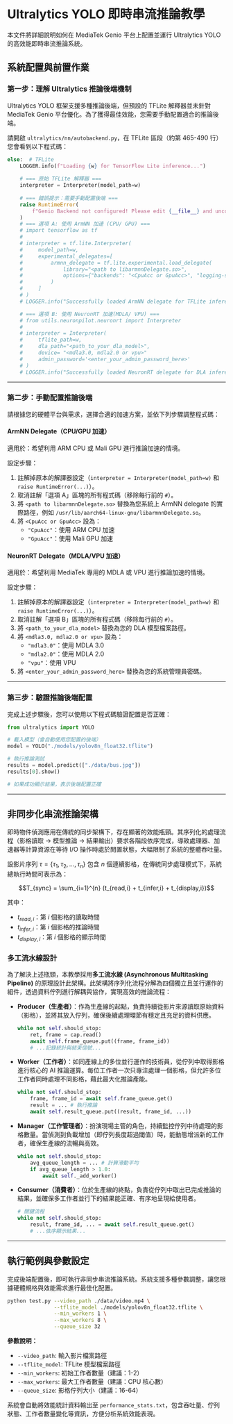 
# Ultralytics YOLO 即時串流推論教學

本文件將詳細說明如何在 MediaTek Genio 平台上配置並運行 Ultralytics YOLO 的高效能即時串流推論系統。


## 系統配置與前置作業

### 第一步：理解 Ultralytics 推論後端機制

Ultralytics YOLO 框架支援多種推論後端，但預設的 TFLite 解釋器並未針對 MediaTek Genio 平台優化。為了獲得最佳效能，您需要手動配置適合的推論後端。

請開啟 `ultralytics/nn/autobackend.py`，在 TFLite 區段（約第 465-490 行）您會看到以下程式碼：

```python
else:  # TFLite
    LOGGER.info(f"Loading {w} for TensorFlow Lite inference...")
    
    # === 原始 TFLite 解釋器 ===
    interpreter = Interpreter(model_path=w)
    
    # === 錯誤提示：需要手動配置後端 ===
    raise RuntimeError(
        f"Genio Backend not configured! Please edit {__file__} and uncomment one of the backend options above. Please see the tutorial at docs/ultralytics_streaming_tutorial.md for detailed instructions."
    )
    # === 選項 A: 使用 ArmNN 加速 (CPU/ GPU) ===
    # import tensorflow as tf
    #
    # interpreter = tf.lite.Interpreter(
    #     model_path=w,
    #     experimental_delegates=[
    #         armnn_delegate = tf.lite.experimental.load_delegate(
    #             library="<path to libarmnnDelegate.so>",
    #             options={"backends": "<CpuAcc or GpuAcc>", "logging-severity": "fatal"}
    #         )
    #     ]
    # )
    # LOGGER.info("Successfully loaded ArmNN delegate for TFLite inference")

    # === 選項 B: 使用 NeuronRT 加速(MDLA/ VPU) ===
    # from utils.neuronpilot.neuronrt import Interpreter
    # 
    # interpreter = Interpreter(
    #     tflite_path=w, 
    #     dla_path="<path_to_your_dla_model>",       
    #     device= "<mdla3.0, mdla2.0 or vpu>"
    #     admin_password='<enter_your_admin_password_here>'
    # )
    # LOGGER.info("Successfully loaded NeuronRT delegate for DLA inference")
```

---

### 第二步：手動配置推論後端

請根據您的硬體平台與需求，選擇合適的加速方案，並依下列步驟調整程式碼：

#### ArmNN Delegate（CPU/GPU 加速）

適用於：希望利用 ARM CPU 或 Mali GPU 進行推論加速的情境。

設定步驟：
1. 註解掉原本的解譯器設定（`interpreter = Interpreter(model_path=w)` 和 `raise RuntimeError(...)`）。
2. 取消註解「選項 A」區塊的所有程式碼（移除每行前的 `#`）。
3. 將 `<path to libarmnnDelegate.so>` 替換為您系統上 ArmNN delegate 的實際路徑，例如 `/usr/lib/aarch64-linux-gnu/libarmnnDelegate.so`。
4. 將 `<CpuAcc or GpuAcc>` 設為：
   - `"CpuAcc"`：使用 ARM CPU 加速
   - `"GpuAcc"`：使用 Mali GPU 加速

#### NeuronRT Delegate（MDLA/VPU 加速）

適用於：希望利用 MediaTek 專用的 MDLA 或 VPU 進行推論加速的情境。

設定步驟：
1. 註解掉原本的解譯器設定（`interpreter = Interpreter(model_path=w)` 和 `raise RuntimeError(...)`）。
2. 取消註解「選項 B」區塊的所有程式碼（移除每行前的 `#`）。
3. 將 `<path_to_your_dla_model>` 替換為您的 DLA 模型檔案路徑。
4. 將 `<mdla3.0, mdla2.0 or vpu>` 設為：
   - `"mdla3.0"`：使用 MDLA 3.0
   - `"mdla2.0"`：使用 MDLA 2.0
   - `"vpu"`：使用 VPU
5. 將 `<enter_your_admin_password_here>` 替換為您的系統管理員密碼。

---

### 第三步：驗證推論後端配置

完成上述步驟後，您可以使用以下程式碼驗證配置是否正確：

```python
from ultralytics import YOLO

# 載入模型（會自動使用您配置的後端）
model = YOLO("./models/yolov8n_float32.tflite")

# 執行推論測試
results = model.predict(["./data/bus.jpg"])
results[0].show()

# 如果成功顯示結果，表示後端配置正確
```

---

## 非同步化串流推論架構

即時物件偵測應用在傳統的同步架構下，存在顯著的效能瓶頸。其序列化的處理流程（影格讀取 → 模型推論 → 結果輸出）要求各階段依序完成，導致處理器、加速器等計算資源在等待 I/O 操作時處於閒置狀態，大幅限制了系統的整體吞吐量。

設影片序列 $\tau = \{\tau_1, \tau_2, ..., \tau_n\}$ 包含 $n$ 個連續影格，在傳統同步處理模式下，系統總執行時間可表示為：

$$T_{sync} = \sum_{i=1}^{n} (t_{read,i} + t_{infer,i} + t_{display,i})$$

其中：
- $t_{read,i}$：第 $i$ 個影格的讀取時間
- $t_{infer,i}$：第 $i$ 個影格的推論時間  
- $t_{display,i}$：第 $i$ 個影格的顯示時間


### 多工流水線設計

為了解決上述瓶頸，本教學採用**多工流水線 (Asynchronous Multitasking Pipeline)** 的原理設計此架構。此架構將序列化流程分解為四個獨立且並行運作的組件，透過資料佇列進行解耦與協作，實現高效的推論流程：

* **Producer（生產者）**：作為生產線的起點，負責持續從影片來源讀取原始資料（影格），並將其放入佇列，確保後續處理環節有穩定且充足的資料供應。

    ```python
    while not self.should_stop:
        ret, frame = cap.read()
        await self.frame_queue.put((frame, frame_id))
        # ...記錄統計與結束信號...
    ```

* **Worker（工作者）**：如同產線上的多位並行運作的技術員，從佇列中取得影格進行核心的 AI 推論運算。每位工作者一次只專注處理一個影格，但允許多位工作者同時處理不同影格，藉此最大化推論產能。

    ```python
    while not self.should_stop:
        frame, frame_id = await self.frame_queue.get()
        result = ... # 執行推論
        await self.result_queue.put((result, frame_id, ...))
    ```

* **Manager（工作管理者）**：扮演現場主管的角色，持續監控佇列中待處理的影格數量。當偵測到負載增加（即佇列長度超過閾值）時，能動態增派新的工作者，確保生產線的流暢與高效。

    ```python
    while not self.should_stop:
        avg_queue_length = ... # 計算滑動平均
        if avg_queue_length > 1.0:
            await self._add_worker()
    ```

* **Consumer（消費者）**：位於生產線的終點，負責從佇列中取出已完成推論的結果，並確保多工作者並行下的結果能正確、有序地呈現給使用者。

    ```python
    # 關鍵流程
    while not self.should_stop:
        result, frame_id, ... = await self.result_queue.get()
        # ...依序顯示結果...
    ```
    
---

## 執行範例與參數設定

完成後端配置後，即可執行非同步串流推論系統。系統支援多種參數調整，讓您根據硬體規格與效能需求進行最佳化配置。

```bash
python test.py --video_path ./data/video.mp4 \
               --tflite_model ./models/yolov8n_float32.tflite \
               --min_workers 1 \
               --max_workers 8 \
               --queue_size 32
```

**參數說明：**
- `--video_path`: 輸入影片檔案路徑
- `--tflite_model`: TFLite 模型檔案路徑  
- `--min_workers`: 初始工作者數量（建議：1-2）
- `--max_workers`: 最大工作者數量（建議：CPU 核心數）
- `--queue_size`: 影格佇列大小（建議：16-64）

系統會自動將效能統計資料輸出至 `performance_stats.txt`，包含吞吐量、佇列狀態、工作者數量變化等資訊，方便分析系統效能表現。